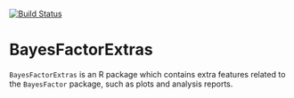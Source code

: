 [![Build Status](https://travis-ci.org/richarddmorey/BayesFactorExtras.svg)](https://travis-ci.org/richarddmorey/BayesFactorExtras)

BayesFactorExtras
=================

`BayesFactorExtras` is an R package which contains extra features related to the `BayesFactor` package, such as plots and analysis reports.